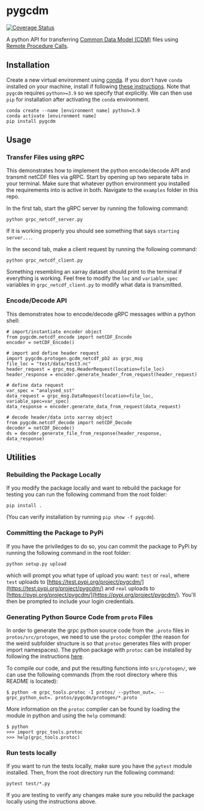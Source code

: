 # pygcdm
[![Coverage Status](https://coveralls.io/repos/github/rmcsqrd/netcdf-grpc/badge.svg?branch=coveralls)](https://coveralls.io/github/rmcsqrd/netcdf-grpc?branch=coveralls)

A python API for transferring [Common Data Model (CDM)](https://docs.unidata.ucar.edu/netcdf-java/current/userguide/common_data_model_overview.html) files using [Remote Procedure Calls](https://grpc.io/).

## Installation
Create a new virtual environment using [conda](https://conda.io/projects/conda/en/latest/user-guide/tasks/manage-environments.html#creating-an-environment-with-commands). If you don't have `conda` installed on your machine, install if following [these instructions](https://conda.io/projects/conda/en/latest/user-guide/install/index.html). Note that `pygcdm` requires `python>=3.9` so we specify that explicitly. We can then use `pip` for installation after activating the `conda` environment.
```
conda create --name [environment name] python=3.9
conda activate [environment name]
pip install pygcdm
```

## Usage

### Transfer Files using gRPC
This demonstrates how to implement the python encode/decode API and transmit netCDF files via gRPC. Start by opening up two separate tabs in your terminal. Make sure that whatever python environment you installed the requirements into is active in both. Navigate to the `examples` folder in this repo. 

In the first tab, start the gRPC server by running the following command:
```
python grpc_netcdf_server.py
```
If it is working properly you should see something that says `starting server...`.

In the second tab, make a client request by running the following command:
```
python grpc_netcdf_client.py
```
Something resembling an xarray dataset should print to the terminal if everything is working. Feel free to modify the `loc` and `variable_spec` variables in `grpc_netcdf_client.py` to modify what data is transmitted.

### Encode/Decode API
This demonstrates how to encode/decode gRPC messages within a python shell:
```
# import/instantiate encoder object
from pygcdm.netcdf_encode import netCDF_Encode
encoder = netCDF_Encode()

# import and define header request
import pygcdm.protogen.gcdm_netcdf_pb2 as grpc_msg
file_loc = "test/data/test3.nc"
header_request = grpc_msg.HeaderRequest(location=file_loc)
header_response = encoder.generate_header_from_request(header_request)

# define data request
var_spec = "analysed_sst"
data_request = grpc_msg.DataRequest(location=file_loc, variable_spec=var_spec)
data_response = encoder.generate_data_from_request(data_request)

# decode header/data into xarray object
from pygcdm.netcdf_decode import netCDF_Decode
decoder = netCDF_Decode()
ds = decoder.generate_file_from_response(header_response, data_response)
```

## Utilities

### Rebuilding the Package Locally
If you modify the package locally and want to rebuild the package for testing you can run the following command from the root folder:
```
pip install .
```
(You can verify installation by running `pip show -f pygcdm`).

### Committing the Package to PyPi
If you have the priviledges to do so, you can commit the package to PyPi by running the following command in the root folder:
```
python setup.py upload
```
which will prompt you what type of upload you want: `test` or `real`, where `test` uploads to [https://test.pypi.org/project/pygcdm/](https://test.pypi.org/project/pygcdm/) and `real` uploads to [https://pypi.org/project/pygcdm/](https://pypi.org/project/pygcdm/). You'll then be prompted to include your login credentials. 

### Generating Python Source Code from `proto` Files
In order to generate the grpc python source code from the `.proto` files in `protos/src/protogen`, we need to use the `protoc` compiler (the reason for the weird subfolder structure is so that `protoc` generates files with proper import namespaces). The python package with `protoc` can be installed by following the instructions [here](https://www.grpc.io/docs/languages/python/basics/#generating-client-and-server-code).

To compile our code, and put the resulting functions into `src/protogen/`, we can use the following commands (from the root directory where this README is located):
```
$ python -m grpc_tools.protoc -I protos/ --python_out=. --grpc_python_out=. protos/pygcdm/protogen/*.proto
```

More information on the `protoc` compiler can be found by loading the module in python and using the `help` command:
```
$ python
>>> import grpc_tools.protoc
>>> help(grpc_tools.protoc)
```

### Run tests locally
If you want to run the tests locally, make sure you have the `pytest` module installed. Then, from the root directory run the following command:
```
pytest test/*.py
```
If you are testing to verify any changes make sure you rebuild the package locally using the instructions above.
